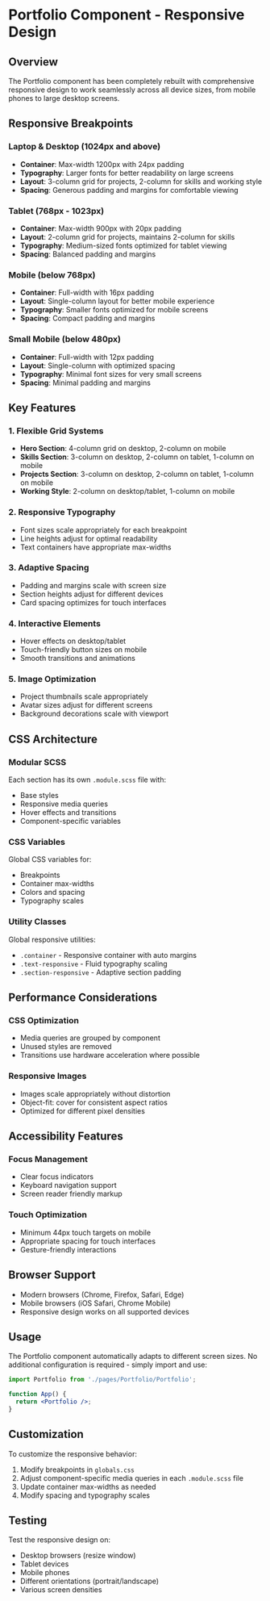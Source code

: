 # Portfolio Component - Responsive Design

## Overview
The Portfolio component has been completely rebuilt with comprehensive responsive design to work seamlessly across all device sizes, from mobile phones to large desktop screens.

## Responsive Breakpoints

### Laptop & Desktop (1024px and above)
- **Container**: Max-width 1200px with 24px padding
- **Typography**: Larger fonts for better readability on large screens
- **Layout**: 3-column grid for projects, 2-column for skills and working style
- **Spacing**: Generous padding and margins for comfortable viewing

### Tablet (768px - 1023px)
- **Container**: Max-width 900px with 20px padding
- **Layout**: 2-column grid for projects, maintains 2-column for skills
- **Typography**: Medium-sized fonts optimized for tablet viewing
- **Spacing**: Balanced padding and margins

### Mobile (below 768px)
- **Container**: Full-width with 16px padding
- **Layout**: Single-column layout for better mobile experience
- **Typography**: Smaller fonts optimized for mobile screens
- **Spacing**: Compact padding and margins

### Small Mobile (below 480px)
- **Container**: Full-width with 12px padding
- **Layout**: Single-column with optimized spacing
- **Typography**: Minimal font sizes for very small screens
- **Spacing**: Minimal padding and margins

## Key Features

### 1. Flexible Grid Systems
- **Hero Section**: 4-column grid on desktop, 2-column on mobile
- **Skills Section**: 3-column on desktop, 2-column on tablet, 1-column on mobile
- **Projects Section**: 3-column on desktop, 2-column on tablet, 1-column on mobile
- **Working Style**: 2-column on desktop/tablet, 1-column on mobile

### 2. Responsive Typography
- Font sizes scale appropriately for each breakpoint
- Line heights adjust for optimal readability
- Text containers have appropriate max-widths

### 3. Adaptive Spacing
- Padding and margins scale with screen size
- Section heights adjust for different devices
- Card spacing optimizes for touch interfaces

### 4. Interactive Elements
- Hover effects on desktop/tablet
- Touch-friendly button sizes on mobile
- Smooth transitions and animations

### 5. Image Optimization
- Project thumbnails scale appropriately
- Avatar sizes adjust for different screens
- Background decorations scale with viewport

## CSS Architecture

### Modular SCSS
Each section has its own `.module.scss` file with:
- Base styles
- Responsive media queries
- Hover effects and transitions
- Component-specific variables

### CSS Variables
Global CSS variables for:
- Breakpoints
- Container max-widths
- Colors and spacing
- Typography scales

### Utility Classes
Global responsive utilities:
- `.container` - Responsive container with auto margins
- `.text-responsive` - Fluid typography scaling
- `.section-responsive` - Adaptive section padding

## Performance Considerations

### CSS Optimization
- Media queries are grouped by component
- Unused styles are removed
- Transitions use hardware acceleration where possible

### Responsive Images
- Images scale appropriately without distortion
- Object-fit: cover for consistent aspect ratios
- Optimized for different pixel densities

## Accessibility Features

### Focus Management
- Clear focus indicators
- Keyboard navigation support
- Screen reader friendly markup

### Touch Optimization
- Minimum 44px touch targets on mobile
- Appropriate spacing for touch interfaces
- Gesture-friendly interactions

## Browser Support

- Modern browsers (Chrome, Firefox, Safari, Edge)
- Mobile browsers (iOS Safari, Chrome Mobile)
- Responsive design works on all supported devices

## Usage

The Portfolio component automatically adapts to different screen sizes. No additional configuration is required - simply import and use:

```jsx
import Portfolio from './pages/Portfolio/Portfolio';

function App() {
  return <Portfolio />;
}
```

## Customization

To customize the responsive behavior:

1. Modify breakpoints in `globals.css`
2. Adjust component-specific media queries in each `.module.scss` file
3. Update container max-widths as needed
4. Modify spacing and typography scales

## Testing

Test the responsive design on:
- Desktop browsers (resize window)
- Tablet devices
- Mobile phones
- Different orientations (portrait/landscape)
- Various screen densities
